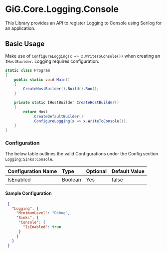 # GiG.Core.Logging.Console

This Library provides an API to register Logging to Console using Serilog for an application.

## Basic Usage

Make use of `ConfigureLogging(x => x.WriteToConsole())` when creating an `IHostBuilder`. Logging requires configuration.

```csharp
static class Program
{
    public static void Main()
    {
        CreateHostBuilder().Build().Run();
    }

    private static IHostBuilder CreateHostBuilder()
    {
        return Host
            .CreateDefaultBuilder()
            .ConfigureLogging(x => x.WriteToConsole());
    }
}
```

### Configuration

The below table outlines the valid Configurations under the Config section `Logging:Sinks:Console`.

| Configuration Name | Type    | Optional | Default Value |
|:-------------------|:--------|:---------|:--------------|
| IsEnabled          | Boolean | Yes      | false         |

#### Sample Configuration

```json
 {
   "Logging": {
     "MinimumLevel": "Debug",
     "Sinks": {
      "Console": {
        "IsEnabled": true
      }
     }
   }
 }
```